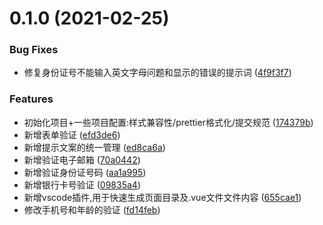 # 0.1.0 (2021-02-25)


### Bug Fixes

* 修复身份证号不能输入英文字母问题和显示的错误的提示词 ([4f9f3f7](https://github.com/cytool/vue-template/commit/4f9f3f7dddae08fd79e6e57cec8e1a1676a1dbd6))


### Features

* 初始化项目+一些项目配置:样式兼容性/prettier格式化/提交规范 ([174379b](https://github.com/cytool/vue-template/commit/174379bb843b8f81c033f48d5910aaf3ddd745fd))
* 新增表单验证 ([efd3de6](https://github.com/cytool/vue-template/commit/efd3de654f9d11a038101f7b87fb28f57031f4a1))
* 新增提示文案的统一管理 ([ed8ca6a](https://github.com/cytool/vue-template/commit/ed8ca6a02c8ee86a67735a3a0ce7456069729282))
* 新增验证电子邮箱 ([70a0442](https://github.com/cytool/vue-template/commit/70a04426c01efaee1cb820e2c530ab5cf19f9ec9))
* 新增验证身份证号码 ([aa1a995](https://github.com/cytool/vue-template/commit/aa1a995a6377c843cfd01cae32b4543332e402c9))
* 新增银行卡号验证 ([09835a4](https://github.com/cytool/vue-template/commit/09835a49ae2d69bcfe05c61c64032271c3623d67))
* 新增vscode插件,用于快速生成页面目录及.vue文件文件内容 ([655cae1](https://github.com/cytool/vue-template/commit/655cae1bdf8e0ab9940577ff52c82242d212f36a))
* 修改手机号和年龄的验证 ([fd14feb](https://github.com/cytool/vue-template/commit/fd14feb85a475c30f9a11ff2bad64f90919fdad4))



